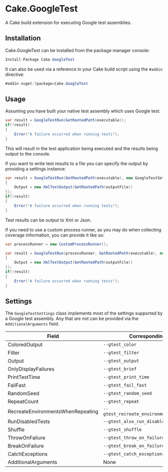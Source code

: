 # Cake.GoogleTest
A Cake build extension for executing Google test assemblies.

## Installation
Cake.GoogleTest can be installed from the package manager console:
```csharp
Install-Package Cake.GoogleTest
```
It can also be used via a reference in your Cake build script using the `#addin` directive:
```csharp
#addin nuget:?package=Cake.GoogleTest
```

## Usage
Assuming you have built your native test assembly which uses Google test:
```csharp
var result = GoogleTestRun(GetRootedPath(executable));
if(!result)
{
    Error("A failure occurred when running tests");
}
```
This will result in the test application being executed and the results being output to the console.

If you want to write test results to a file you can specify the output by providing a settings instance:
```csharp
var result = GoogleTestRun(GetRootedPath(executable), new GoogleTestSettings
{
    Output = new XmlTestOutput(GetRootedPath(outputFile))
});
if(!result)
{
    Error("A failure occurred when running tests");
}
```
Test results can be output to Xml or Json.

If you need to use a custom process runner, as you may do when collecting coverage information, you can provide it like so:
```csharp
var processRunner = new CustomProcessRunner();

var result = GoogleTestRun(processRunner, GetRootedPath(executable), new GoogleTestSettings
{
    Output = new XmlTestOutput(GetRootedPath(outputFile))
});
if(!result)
{
    Error("A failure occurred when running tests");
}
```
## Settings
The `GoogleTestSettings` class implements most of the settings supported by a Google test assembly. Any that are not can be provided via the `AdditionalArguments` field.

| Field                             | Corresponding Setting                          |
|-----------------------------------|------------------------------------------------|
| ColoredOutput                     | `--gtest_color`                                | 
| Filter                            | `--gtest_filter`                               |
| Output                            | `--gtest_output`                               |
| OnlyDisplayFailures               | `--gtest_brief`                                |
| PrintTestTime                     | `--gtest_print_time`                           |
| FailFast                          | `--gtest_fail_fast`                            |
| RandomSeed                        | `--gtest_random_seed`                          |
| RepeatCount                       | `--gtest_repeat`                               |
| RecreateEnvironmentsWhenRepeating | `--gtest_recreate_environments_when_repeating` |
| RunDisabledTests                  | `--gtest_also_run_disabled_tests`              |
| Shuffle                           | `--gtest_shuffle`                              |
| ThrowOnFailure                    | `--gtest_throw_on_failure`                     |
| BreakOnFailure                    | `--gtest_break_on_failure`                     |
| CatchExceptions                   | `--gtest_catch_exceptions`                     |
| AdditionalArguments               | None                                           |